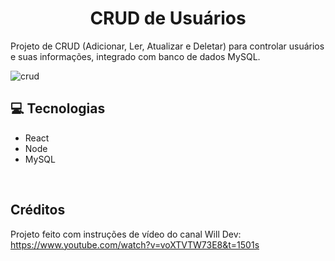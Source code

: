 <div>
  <h1 align="center">CRUD de Usuários</h1>
  <p>Projeto de CRUD (Adicionar, Ler, Atualizar e Deletar) para controlar usuários e suas informações, integrado com banco de dados MySQL.</p>

  ![crud](https://github.com/jrath29/crud-simples/assets/108674777/b7cb2c87-82b1-4abd-8835-7a8b38fa6f4b)
<br>

## 💻 Tecnologias
<ul>
  <li>React</li>
  <li>Node</li>
  <li>MySQL</li>
</ul>

<br>

## Créditos
Projeto feito com instruções de vídeo do canal Will Dev: https://www.youtube.com/watch?v=voXTVTW73E8&t=1501s
</div>
